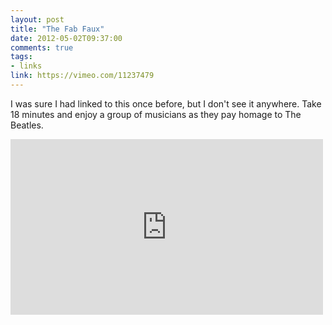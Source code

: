 ```yaml
---
layout: post
title: "The Fab Faux"
date: 2012-05-02T09:37:00
comments: true
tags:
- links
link: https://vimeo.com/11237479
---
```

I was sure I had linked to this once before, but I don't see it anywhere. Take 18 minutes and enjoy a group of musicians as they pay homage to The Beatles.

<iframe src="http://player.vimeo.com/video/11237479" width="500" height="281" frameborder="0" webkitAllowFullScreen mozallowfullscreen allowFullScreen></iframe>  
